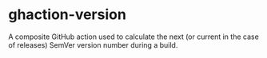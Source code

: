# ghaction-version
A composite GitHub action used to calculate the next (or current in the case of releases) SemVer version number during a build.
